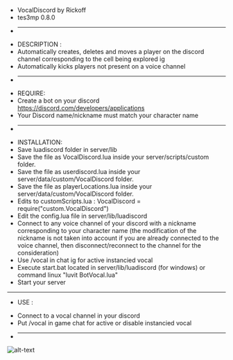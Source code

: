 * VocalDiscord by Rickoff
* tes3mp 0.8.0
* --------------------------
* DESCRIPTION :
* Automatically creates, deletes and moves a player on the discord channel corresponding to the cell being explored ig
* Automatically kicks players not present on a voice channel
* ---------------------------
* REQUIRE:
* Create a bot on your discord https://discord.com/developers/applications
* Your Discord name/nickname must match your character name
* ---------------------------
* INSTALLATION:
* Save luadiscord folder in server/lib
* Save the file as VocalDiscord.lua inside your server/scripts/custom folder.
* Save the file as userdiscord.lua inside your server/data/custom/VocalDiscord folder.
* Save the file as playerLocations.lua inside your server/data/custom/VocalDiscord folder.
* Edits to customScripts.lua : VocalDiscord = require("custom.VocalDiscord")
* Edit the config.lua file in server/lib/luadiscord
* Connect to any voice channel of your discord with a nickname corresponding to your character name
	(the modification of the nickname is not taken into account if you are already connected to the voice channel, then disconnect/reconnect to the channel for the consideration)
* Use /vocal in chat ig for active instancied vocal
* Execute start.bat located in server/lib/luadiscord (for windows) or command linux "luvit BotVocal.lua"
* Start your server
---------------------------
- USE :
* Connect to a vocal channel in your discord
* Put /vocal in game chat for active or disable instancied vocal
* -------------------------- 
 ![alt-text](https://github.com/rickoff/Tes3mp-Ecarlate-Script/blob/0.7.0/VoiceBot/ac7c1c20e9390b53baedc525f231e44f.gif)

